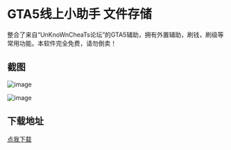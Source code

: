 # GTA5线上小助手 文件存储

整合了来自“UnKnoWnCheaTs论坛”的GTA5辅助，拥有外置辅助，刷钱，刷级等常用功能。本软件完全免费，请勿倒卖！

## 截图

![image](https://ae01.alicdn.com/kf/H3e52fd2d4e1f42a3be26e0e5be0bde183.png)

![image](https://ae01.alicdn.com/kf/H5a3f35c502174fa58698d8ebada0abb7B.png)

## 下载地址

[点我下载](https://crazyzhang.pipipan.com/dir/16907746-34952623-757b8b/)  
